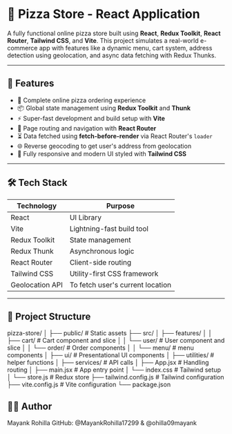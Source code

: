 # 🍕 Pizza Store - React Application

A fully functional online pizza store built using **React**, **Redux Toolkit**, **React Router**, **Tailwind CSS**, and **Vite**. This project simulates a real-world e-commerce app with features like a dynamic menu, cart system, address detection using geolocation, and async data fetching with Redux Thunks.

---

## 🚀 Features

- 🛒 Complete online pizza ordering experience
- 📦 Global state management using **Redux Toolkit** and **Thunk**
- ⚡ Super-fast development and build setup with **Vite**
- 🧭 Page routing and navigation with **React Router**
- ⏳ Data fetched using **fetch-before-render** via React Router's `loader`
- 🌐 Reverse geocoding to get user's address from geolocation
- 📱 Fully responsive and modern UI styled with **Tailwind CSS**

---

## 🛠 Tech Stack

| Technology      | Purpose                          |
| --------------- | -------------------------------- |
| React           | UI Library                       |
| Vite            | Lightning-fast build tool        |
| Redux Toolkit   | State management                 |
| Redux Thunk     | Asynchronous logic               |
| React Router    | Client-side routing              |
| Tailwind CSS    | Utility-first CSS framework      |
| Geolocation API | To fetch user's current location |

---

## 📂 Project Structure

pizza-store/
│
├── public/ # Static assets
├── src/
│ ├── features/
│ │ ├── cart/ # Cart component and slice
│ │ └── user/ # User component and slice
│ │ └── order/ # Order components
│ │ └── menu/ # menu components
│ ├── ui/ # Presentational UI components
│ ├── utilities/ # helper functions
│ ├── services/ # API calls
│ ├── App.jsx # Handling routing
│ ├── main.jsx # App entry point
│ └── index.css # Tailwind setup
│ └── store.js # Redux store
├── tailwind.config.js # Tailwind configuration
├── vite.config.js # Vite configuration
└── package.json

## 🙋‍♂️ Author

Mayank Rohilla
GitHub: @MayankRohilla17299 & @ohilla09mayank
